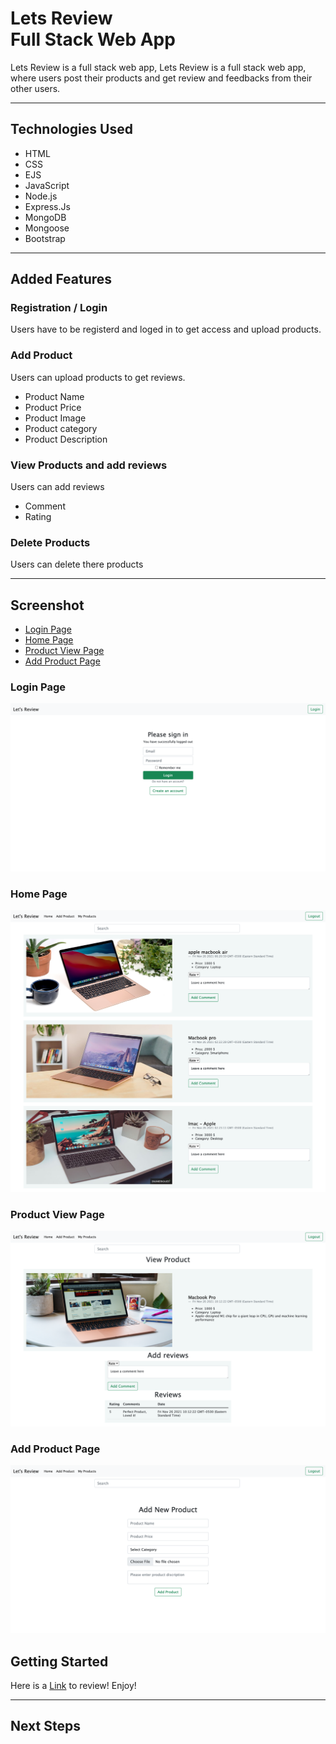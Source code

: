 # Lets Review<br>Full Stack Web App

Lets Review is a full stack web app, Lets Review is a full stack web app, where users post their products and get review and feedbacks from their other users.

---

## Technologies Used

- HTML
- CSS
- EJS
- JavaScript
- Node.js
- Express.Js
- MongoDB
- Mongoose
- Bootstrap

---

## Added Features

### Registration / Login

Users have to be registerd and loged in to get access and upload products.

### Add Product

Users can upload products to get reviews.

- Product Name
- Product Price
- Product Image
- Product category
- Product Description

### View Products and add reviews

Users can add reviews

- Comment
- Rating

### Delete Products

Users can delete there products

---

## Screenshot

- [Login Page](#login-Page)
- [Home Page](#home-page)
- [Product View Page](#product-view-page)
- [Add Product Page](#add-product-page)

### Login Page

![](images/readme/login.png)

### Home Page

![](images/readme/home.png)

### Product View Page

![](images/readme/view.png)

### Add Product Page

![](images/readme/add.png)

## **Getting Started**

Here is a [Link](https://lets-review.herokuapp.com/users/login) to review! Enjoy!

---

## **Next Steps**

